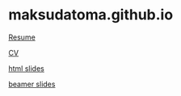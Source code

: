 # maksudatoma.github.io

[Resume](Maksuda_toma_CV.pdf)

[CV](Maksuda_toma_CV.pdf)

[html slides](intro.html)

[beamer slides](hw-10.pdf)
